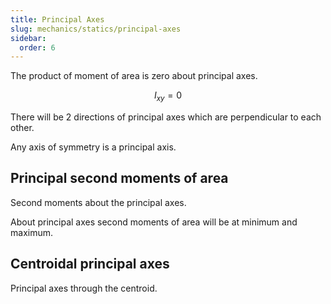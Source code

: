 ```yaml
---
title: Principal Axes
slug: mechanics/statics/principal-axes
sidebar:
  order: 6
---
```


The product of moment of area is zero about principal axes.

```math
I_{xy} = 0
```

There will be 2 directions of principal axes which are perpendicular to each
other.

Any axis of symmetry is a principal axis.

## Principal second moments of area

Second moments about the principal axes.

About principal axes second moments of area will be at minimum and maximum.

## Centroidal principal axes

Principal axes through the centroid.
